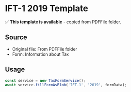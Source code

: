 # IFT-1 2019 Template

✅ **This template is available** - copied from PDFFile folder.

## Source
- Original file: From PDFFile folder
- Form: Information about Tax

## Usage
```typescript
const service = new TaxFormService();
await service.fillFormAsBlob('IFT-1', '2019', formData);
```
